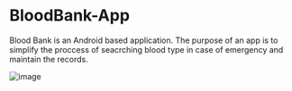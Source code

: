 # BloodBank-App
Blood Bank is an Android based application. The purpose of an app is to simplify the proccess of seacrching blood type in case of emergency and maintain the records. 

![image](https://user-images.githubusercontent.com/80107261/126741041-4a4952dd-0ee0-43b2-8283-fccc14750a20.png)
